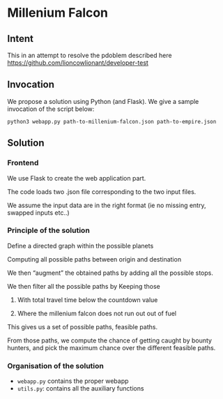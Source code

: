 # Millenium Falcon

## Intent

This in an attempt to resolve the pdoblem described here 
https://github.com/lioncowlionant/developer-test

## Invocation 

We propose a solution using Python (and Flask).
We give a sample invocation of the script below:
```
python3 webapp.py path-to-millenium-falcon.json path-to-empire.json
```

## Solution

### Frontend

We use Flask to create the web application part.

The code loads two .json file corresponding to the two input files.

We assume the input data are in the right format (ie no missing entry, swapped inputs etc..)

### Principle of the solution 

Define a directed graph within the possible planets

Computing all possible  paths between origin and destination 

We then “augment” the obtained paths by adding all the possible stops.

We then filter all the possible paths by Keeping those

1. With total travel time below the  countdown value
   
3. Where the millenium falcon does not run out out of fuel

This gives us a set of possible paths, feasible paths.

From those paths, we compute the chance of getting caught by bounty hunters, and pick the maximum chance over the different feasible paths.

### Organisation of the solution

- `webapp.py` contains the proper webapp
- `utils.py`: contains all the auxiliary functions
